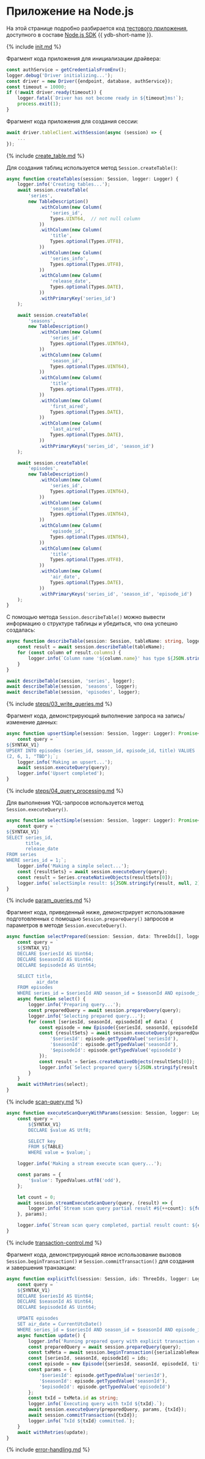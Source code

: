 # Приложение на Node.js

На этой странице подробно разбирается код [тестового приложения](https://github.com/ydb-platform/ydb-nodejs-sdk/tree/master/examples/basic-example-v1), доступного в составе [Node.js SDK](https://github.com/ydb-platform/ydb-nodejs-sdk) {{ ydb-short-name }}.

{% include [init.md](steps/01_init.md) %}

Фрагмент кода приложения для инициализации драйвера:

```ts
const authService = getCredentialsFromEnv();
logger.debug('Driver initializing...');
const driver = new Driver({endpoint, database, authService});
const timeout = 10000;
if (!await driver.ready(timeout)) {
    logger.fatal(`Driver has not become ready in ${timeout}ms!`);
    process.exit(1);
}
```

Фрагмент кода приложения для создания сессии:

```ts
await driver.tableClient.withSession(async (session) => {
    ...
});
```

{% include [create_table.md](steps/02_create_table.md) %}

Для создания таблиц используется метод `Session.createTable()`:

```ts
async function createTables(session: Session, logger: Logger) {
    logger.info('Creating tables...');
    await session.createTable(
        'series',
        new TableDescription()
            .withColumn(new Column(
                'series_id',
                Types.UINT64,  // not null column
            ))
            .withColumn(new Column(
                'title',
                Types.optional(Types.UTF8),
            ))
            .withColumn(new Column(
                'series_info',
                Types.optional(Types.UTF8),
            ))
            .withColumn(new Column(
                'release_date',
                Types.optional(Types.DATE),
            ))
            .withPrimaryKey('series_id')
    );

    await session.createTable(
        'seasons',
        new TableDescription()
            .withColumn(new Column(
                'series_id',
                Types.optional(Types.UINT64),
            ))
            .withColumn(new Column(
                'season_id',
                Types.optional(Types.UINT64),
            ))
            .withColumn(new Column(
                'title',
                Types.optional(Types.UTF8),
            ))
            .withColumn(new Column(
                'first_aired',
                Types.optional(Types.DATE),
            ))
            .withColumn(new Column(
                'last_aired',
                Types.optional(Types.DATE),
            ))
            .withPrimaryKeys('series_id', 'season_id')
    );

    await session.createTable(
        'episodes',
        new TableDescription()
            .withColumn(new Column(
                'series_id',
                Types.optional(Types.UINT64),
            ))
            .withColumn(new Column(
                'season_id',
                Types.optional(Types.UINT64),
            ))
            .withColumn(new Column(
                'episode_id',
                Types.optional(Types.UINT64),
            ))
            .withColumn(new Column(
                'title',
                Types.optional(Types.UTF8),
            ))
            .withColumn(new Column(
                'air_date',
                Types.optional(Types.DATE),
            ))
            .withPrimaryKeys('series_id', 'season_id', 'episode_id')
    );
}
```

С помощью метода `Session.describeTable()` можно вывести информацию о структуре таблицы и убедиться, что она успешно создалась:

```ts
async function describeTable(session: Session, tableName: string, logger: Logger) {
    const result = await session.describeTable(tableName);
    for (const column of result.columns) {
        logger.info(`Column name '${column.name}' has type ${JSON.stringify(column.type)}`);
    }
}

await describeTable(session, 'series', logger);
await describeTable(session, 'seasons', logger);
await describeTable(session, 'episodes', logger);
```

{% include [steps/03_write_queries.md](steps/03_write_queries.md) %}

Фрагмент кода, демонстрирующий выполнение запроса на запись/изменение данных:

```ts
async function upsertSimple(session: Session, logger: Logger): Promise<void> {
    const query = `
${SYNTAX_V1}
UPSERT INTO episodes (series_id, season_id, episode_id, title) VALUES
(2, 6, 1, "TBD");`;
    logger.info('Making an upsert...');
    await session.executeQuery(query);
    logger.info('Upsert completed');
}
```

{% include [steps/04_query_processing.md](steps/04_query_processing.md) %}

Для выполнения YQL-запросов используется метод `Session.executeQuery()`.

```ts
async function selectSimple(session: Session, logger: Logger): Promise<void> {
    const query = `
${SYNTAX_V1}
SELECT series_id,
       title,
       release_date
FROM series
WHERE series_id = 1;`;
    logger.info('Making a simple select...');
    const {resultSets} = await session.executeQuery(query);
    const result = Series.createNativeObjects(resultSets[0]);
    logger.info(`selectSimple result: ${JSON.stringify(result, null, 2)}`);
}
```

{% include [param_queries.md](steps/06_param_queries.md) %}

Фрагмент кода, приведенный ниже, демонстрирует использование подготовленных с помощью `Session.prepareQuery()` запросов и параметров
в методе `Session.executeQuery()`.

```ts
async function selectPrepared(session: Session, data: ThreeIds[], logger: Logger): Promise<void> {
    const query = `
    ${SYNTAX_V1}
    DECLARE $seriesId AS Uint64;
    DECLARE $seasonId AS Uint64;
    DECLARE $episodeId AS Uint64;

    SELECT title,
           air_date
    FROM episodes
    WHERE series_id = $seriesId AND season_id = $seasonId AND episode_id = $episodeId;`;
    async function select() {
        logger.info('Preparing query...');
        const preparedQuery = await session.prepareQuery(query);
        logger.info('Selecting prepared query...');
        for (const [seriesId, seasonId, episodeId] of data) {
            const episode = new Episode({seriesId, seasonId, episodeId, title: '', airDate: new Date()});
            const {resultSets} = await session.executeQuery(preparedQuery, {
                '$seriesId': episode.getTypedValue('seriesId'),
                '$seasonId': episode.getTypedValue('seasonId'),
                '$episodeId': episode.getTypedValue('episodeId')
            });
            const result = Series.createNativeObjects(resultSets[0]);
            logger.info(`Select prepared query ${JSON.stringify(result, null, 2)}`);
        }
    }
    await withRetries(select);
}
```

{% include [scan-query.md](steps/08_scan_query.md) %}

```ts
async function executeScanQueryWithParams(session: Session, logger: Logger): Promise<void> {
    const query = `
        ${SYNTAX_V1}
        DECLARE $value AS Utf8;

        SELECT key
        FROM ${TABLE}
        WHERE value = $value;`;

    logger.info('Making a stream execute scan query...');

    const params = {
        '$value': TypedValues.utf8('odd'),
    };

    let count = 0;
    await session.streamExecuteScanQuery(query, (result) => {
        logger.info(`Stream scan query partial result #${++count}: ${formatPartialResult(result)}`);
    }, params);

    logger.info(`Stream scan query completed, partial result count: ${count}`);
}
```

{% include [transaction-control.md](steps/10_transaction_control.md) %}

Фрагмент кода, демонстрирующий явное использование вызовов `Session.beginTransaction()` и `Session.сommitTransaction()` для создания и завершения транзакции:

```ts
async function explicitTcl(session: Session, ids: ThreeIds, logger: Logger) {
    const query = `
    ${SYNTAX_V1}
    DECLARE $seriesId AS Uint64;
    DECLARE $seasonId AS Uint64;
    DECLARE $episodeId AS Uint64;

    UPDATE episodes
    SET air_date = CurrentUtcDate()
    WHERE series_id = $seriesId AND season_id = $seasonId AND episode_id = $episodeId;`;
    async function update() {
        logger.info('Running prepared query with explicit transaction control...');
        const preparedQuery = await session.prepareQuery(query);
        const txMeta = await session.beginTransaction({serializableReadWrite: {}});
        const [seriesId, seasonId, episodeId] = ids;
        const episode = new Episode({seriesId, seasonId, episodeId, title: '', airDate: new Date()});
        const params = {
            '$seriesId': episode.getTypedValue('seriesId'),
            '$seasonId': episode.getTypedValue('seasonId'),
            '$episodeId': episode.getTypedValue('episodeId')
        };
        const txId = txMeta.id as string;
        logger.info(`Executing query with txId ${txId}.`);
        await session.executeQuery(preparedQuery, params, {txId});
        await session.commitTransaction({txId});
        logger.info(`TxId ${txId} committed.`);
    }
    await withRetries(update);
}
```

{% include [error-handling.md](steps/50_error_handling.md) %}
